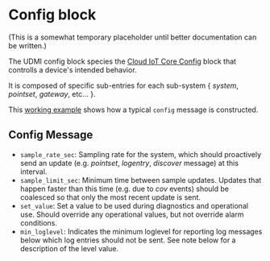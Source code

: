 # Config block

(This is a somewhat temporary placeholder until better documentation can be written.)

The UDMI config block species the
[Cloud IoT Core Config](https://cloud.google.com/iot/docs/how-tos/config/configuring-devices)
block that controlls a device's intended behavior.

It is composed of specific sub-entries for each sub-system { _system_, _pointset_, _gateway_, etc... }.

This [working example](../schema/config.tests/example.json) shows how a typical `config` message
is constructed.

## Config Message

* `sample_rate_sec`: Sampling rate for the system, which should proactively send an
update (e.g. _pointset_, _logentry_, _discover_ message) at this interval.
* `sample_limit_sec`: Minimum time between sample updates. Updates that happen faster than this time
(e.g. due to _cov_ events) should be coalesced so that only the most recent update is sent.
* `set_value`: Set a value to be used during diagnostics and operational use. Should
override any operational values, but not override alarm conditions.
* `min_loglevel`: Indicates the minimum loglevel for reporting log messages below which log entries
should not be sent. See note below for a description of the level value.

